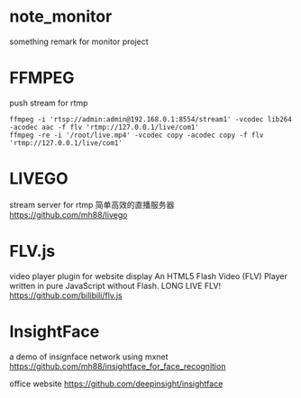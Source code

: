 # note_monitor
something remark for monitor project

# FFMPEG
push stream for rtmp

```
ffmpeg -i 'rtsp://admin:admin@192.168.0.1:8554/stream1' -vcodec lib264 -acodec aac -f flv 'rtmp://127.0.0.1/live/com1'
ffmpeg -re -i '/root/live.mp4' -vcodec copy -acodec copy -f flv 'rtmp://127.0.0.1/live/com1'
```

# LIVEGO
stream server for rtmp
简单高效的直播服务器 https://github.com/mh88/livego

# FLV.js
video player plugin for website display
An HTML5 Flash Video (FLV) Player written in pure JavaScript without Flash. LONG LIVE FLV!
https://github.com/bilibili/flv.js

# InsightFace
a demo of insignface network using mxnet
https://github.com/mh88/insightface_for_face_recognition

office website
https://github.com/deepinsight/insightface

